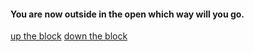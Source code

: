 #### You are now outside in the open which way will you go.
[up the block](directions/darkness.md)
[down the block](directions/man-street.md)